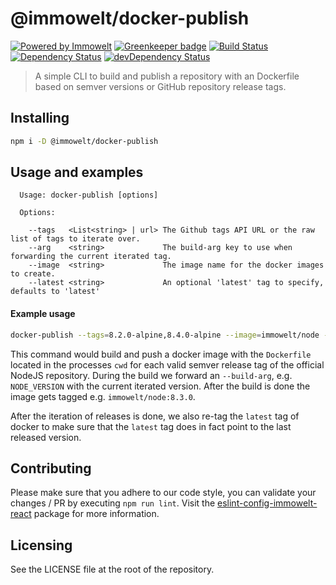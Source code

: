 # @immowelt/docker-publish

[![Powered by Immowelt](https://img.shields.io/badge/powered%20by-immowelt-yellow.svg?colorB=ffb200)](https://stackshare.io/immowelt-group/)
[![Greenkeeper badge](https://badges.greenkeeper.io/ImmoweltGroup/docker-publish.svg)](https://greenkeeper.io/)
[![Build Status](https://travis-ci.org/ImmoweltGroup/docker-publish.svg?branch=master)](https://travis-ci.org/ImmoweltGroup/docker-publish)
[![Dependency Status](https://david-dm.org/ImmoweltGroup/docker-publish.svg)](https://david-dm.org/ImmoweltGroup/docker-publish)
[![devDependency Status](https://david-dm.org/ImmoweltGroup/docker-publish/dev-status.svg)](https://david-dm.org/ImmoweltGroup/docker-publish#info=devDependencies&view=table)

> A simple CLI to build and publish a repository with an Dockerfile based on semver versions or GitHub repository release tags.

## Installing
```sh
npm i -D @immowelt/docker-publish
```

## Usage and examples
```
  Usage: docker-publish [options]

  Options:

    --tags   <List<string> | url> The Github tags API URL or the raw list of tags to iterate over.
    --arg    <string>             The build-arg key to use when forwarding the current iterated tag.
    --image  <string>             The image name for the docker images to create.
    --latest <string>             An optional 'latest' tag to specify, defaults to 'latest'
```

#### Example usage
```sh
docker-publish --tags=8.2.0-alpine,8.4.0-alpine --image=immowelt/node --arg=NODE_VERSION --latest
```

This command would build and push a docker image with the `Dockerfile` located in the processes `cwd` for each valid semver release tag of the official NodeJS repository. During the build we forward an `--build-arg`, e.g. `NODE_VERSION` with the current iterated version. After the build is done the image gets tagged e.g. `immowelt/node:8.3.0`.

After the iteration of releases is done, we also re-tag the `latest` tag of docker to make sure that the `latest` tag does in fact point to the last released version.

## Contributing
Please make sure that you adhere to our code style, you can validate your changes / PR by executing `npm run lint`.
Visit the [eslint-config-immowelt-react](https://github.com/ImmoweltHH/eslint-config-immowelt-react) package for more information.

## Licensing
See the LICENSE file at the root of the repository.
